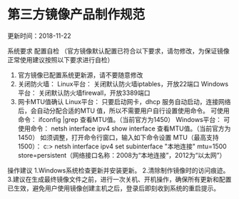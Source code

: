 # 第三方镜像产品制作规范

更新时间：2018-11-22



系统要求
配置自检
（官方镜像默认配置已符合以下要求，请勿修改，为保证镜像正常使用建议按照以下要求进行自检）
1. 官方镜像已配置系统更新源，请不要随意修改
2. 关闭防火墙：
Linux平台：
关闭默认防火墙iptables，开放22端口
Windows平台：
关闭默认防火墙firewall，开放3389端口
3. 网卡MTU值确认
Linux平台：
只要启动网卡，dhcp 服务自动启动，连接网络后，会自动分配合适的MTU 值，所以不需要用户自行设置使用命令。
可使用命令： ifconfig |grep 查看MTU值。（当前官方为1450）
Windows平台：
可使用命令： netsh interface ipv4 show interface 查看MTU值。（当前官方为1450）
如须调整，打开命令行窗口，输入如下命令设置 MTU（最高支持1500）：
c:\> netsh interface ipv4 set subinterface "本地连接" mtu=1500 store=persistent（网络接口名称：2008为“本地连接”，2012为“以太网”）


操作建议
1.Windows系统检查更新并安装更新。
2.清除制作镜像时的访问痕迹。
3.建议在生成最终镜像文件之前，进行一次关机、开机操作，确保所有更新和配置已生效，避免用户使用镜像创建主机之后，登录后即刻收到系统的重启提示。
